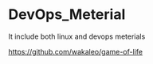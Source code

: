 # DevOps_Meterial
It include both linux and devops meterials



https://github.com/wakaleo/game-of-life
